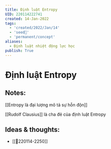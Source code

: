 ```yaml
---
title: Định luật Entropy
UID: 220114222741
created: 14-Jan-2022
tags:
  - 'created/2022/Jan/14'
  - 'seed🥜'
  - 'permanent/concept'
aliases:
  - Định luật nhiệt động lực học
publish: True
---
```

# Định luật Entropy

## Notes:
[[Entropy là đại lượng mô tả sự hỗn độn]]

[[Rudolf Clausius]] là cha đẻ của định luật Entropy

## Ideas & thoughts:
- [[💬220114-2250]]

